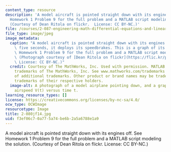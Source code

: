 ```yaml
---
content_type: resource
description: 'A model aircraft is pointed straight down with its engines off. See
  Homework 1 Problem 9 for the full problem and a MATLAB script modeling the solution.
  (Courtesy of Dean Ritola on flickr.  License: CC BY-NC.)'
file: /courses/2-087-engineering-math-differential-equations-and-linear-algebra-fall-2014/f3ef06c70a775a74be6b2a5a6788e1a9_2-080jf14.jpg
file_type: image/jpeg
image_metadata:
  caption: "A model aircraft is pointed straight down with its engines off. After\
    \ five seconds, it deploys its speedbrakes. This is a graph of its velocity. See\
    \ Homework 1 Problem 9 for the full problem and a MATLAB script modeling the solution.\
    \ (Photograph courtesy of [Dean Ritola on flickr](https://flic.kr/p/8UGAcG).\_\
    \ License: CC BY-NC.)"
  credit: Courtesy of The MathWorks, Inc. Used with permission. MATLAB is a registered
    trademarks of The MathWorks, Inc. See www.mathworks.com/trademarks for a list
    of additional trademarks. Other product or brand names may be trademarks or registered
    trademarks of their respective holders.
  image-alt: A photograph of a model airplane pointing down, and a graph of the plane's
    airspeed V(t) versus time t.
learning_resource_types: []
license: https://creativecommons.org/licenses/by-nc-sa/4.0/
ocw_type: OCWImage
resourcetype: Image
title: 2-080jf14.jpg
uid: f3ef06c7-0a77-5a74-be6b-2a5a6788e1a9
---
```

A model aircraft is pointed straight down with its engines off. See Homework 1 Problem 9 for the full problem and a MATLAB script modeling the solution. (Courtesy of Dean Ritola on flickr.  License: CC BY-NC.)
